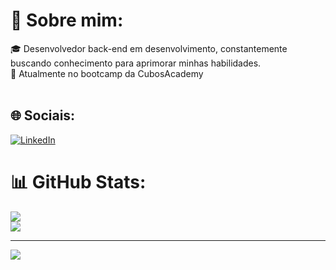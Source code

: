 # 💫 Sobre mim:
🎓  Desenvolvedor back-end em desenvolvimento, constantemente buscando conhecimento para aprimorar minhas habilidades. <br>
🌱  Atualmente no bootcamp da CubosAcademy<br><br>


## 🌐 Sociais:
[![LinkedIn](https://img.shields.io/badge/LinkedIn-%230077B5.svg?logo=linkedin&logoColor=white)](https://linkedin.com/in/https://www.linkedin.com/in/jocildo-neto/) 

# 📊 GitHub Stats:
![](https://github-readme-streak-stats.herokuapp.com/?user=Jocildo&theme=dark&hide_border=false)<br/>
![](https://github-readme-stats.vercel.app/api/top-langs/?username=Jocildo&theme=dark&hide_border=false&include_all_commits=false&count_private=false&layout=compact)

---
[![](https://visitcount.itsvg.in/api?id=Jocildo&icon=0&color=0)](https://visitcount.itsvg.in)

<!-- Proudly created with GPRM ( https://gprm.itsvg.in ) -->
